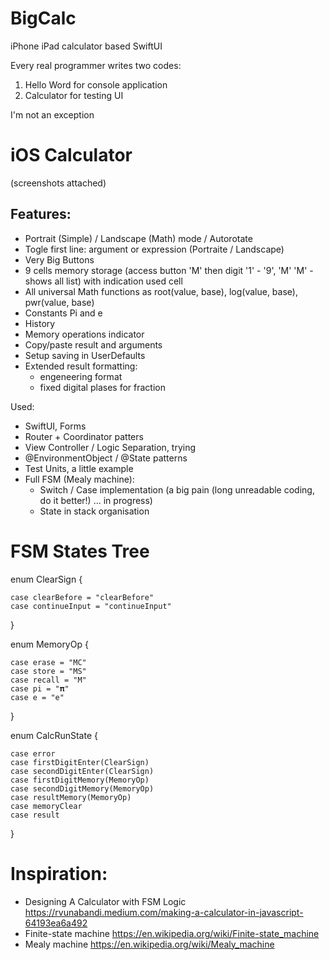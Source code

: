 # BigCalc
iPhone iPad calculator based SwiftUI

Every real programmer writes two codes:
1. Hello Word for console application
2. Calculator for testing UI

I'm not an exception

# iOS Calculator 
(screenshots attached)

 Features:
 --------
- Portrait (Simple) / Landscape (Math) mode / Autorotate
- Togle first line: argument or expression (Portraite / Landscape)
- Very Big Buttons
- 9 cells memory storage (access button 'M' then digit '1' - '9',  'M' 'M' - shows all list) with indication used cell
- All universal Math functions as root(value, base), log(value, base), pwr(value, base)
- Constants Pi and e
- History
- Memory operations indicator
- Copy/paste result and arguments
- Setup saving in UserDefaults
- Extended result formatting:
  - engeneering format
  - fixed digital plases for fraction

Used:
- SwiftUI, Forms
- Router + Coordinator patters
- View Controller / Logic Separation, trying
- @EnvironmentObject / @State patterns
- Test Units, a little example
- Full FSM (Mealy machine):
  - Switch / Case implementation (a big pain (long unreadable coding, do it better!) ... in progress)
  - State in stack organisation

# FSM States Tree
enum ClearSign {

    case clearBefore = "clearBefore"
    case continueInput = "continueInput"
}

enum MemoryOp {

    case erase = "MC"
    case store = "MS"
    case recall = "M"
    case pi = "𝛑"
    case e = "e"
}

enum CalcRunState {

    case error
    case firstDigitEnter(ClearSign)
    case secondDigitEnter(ClearSign)
    case firstDigitMemory(MemoryOp)
    case secondDigitMemory(MemoryOp)
    case resultMemory(MemoryOp)
    case memoryClear
    case result
}

# Inspiration:
- Designing A Calculator with FSM Logic
https://rvunabandi.medium.com/making-a-calculator-in-javascript-64193ea6a492
- Finite-state machine
https://en.wikipedia.org/wiki/Finite-state_machine
- Mealy machine
https://en.wikipedia.org/wiki/Mealy_machine
